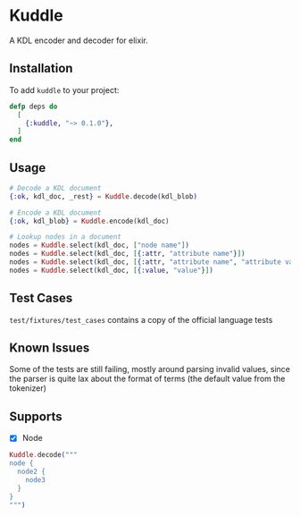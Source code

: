 # Kuddle

A KDL encoder and decoder for elixir.

## Installation

To add `kuddle` to your project:

```elixir
defp deps do
  [
    {:kuddle, "~> 0.1.0"},
  ]
end
```

## Usage

```elixir
# Decode a KDL document
{:ok, kdl_doc, _rest} = Kuddle.decode(kdl_blob)

# Encode a KDL document
{:ok, kdl_blob} = Kuddle.encode(kdl_doc)

# Lookup nodes in a document
nodes = Kuddle.select(kdl_doc, ["node name"])
nodes = Kuddle.select(kdl_doc, [{:attr, "attribute name"}])
nodes = Kuddle.select(kdl_doc, [{:attr, "attribute name", "attribute value"}])
nodes = Kuddle.select(kdl_doc, [{:value, "value"}])
```

## Test Cases

`test/fixtures/test_cases` contains a copy of the official language tests

## Known Issues

Some of the tests are still failing, mostly around parsing invalid values, since the parser is quite lax about the format of terms (the default value from the tokenizer)

## Supports

* [x] Node

```elixir
Kuddle.decode("""
node {
  node2 {
    node3
  }
}
""")
```
